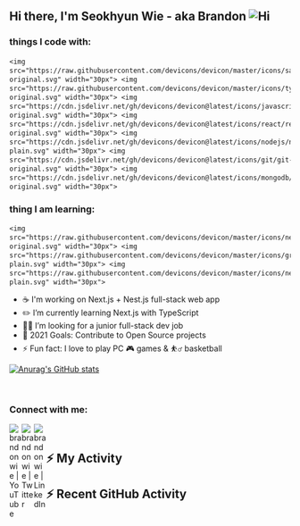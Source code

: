 ## Hi there, I'm Seokhyun Wie - aka Brandon <img src='https://qpluspicture.oss-cn-beijing.aliyuncs.com/6LjjQA/Hi.gif' alt='Hi' width="24"/>

### things I code with:

    <img src="https://raw.githubusercontent.com/devicons/devicon/master/icons/sass/sass-original.svg" width="30px"> <img src="https://raw.githubusercontent.com/devicons/devicon/master/icons/typescript/typescript-original.svg" width="30px"> <img src="https://cdn.jsdelivr.net/gh/devicons/devicon@latest/icons/javascript/javascript-original.svg" width="30px"> <img src="https://cdn.jsdelivr.net/gh/devicons/devicon@latest/icons/react/react-original.svg" width="30px"> <img src="https://cdn.jsdelivr.net/gh/devicons/devicon@latest/icons/nodejs/nodejs-plain.svg" width="30px"> <img src="https://cdn.jsdelivr.net/gh/devicons/devicon@latest/icons/git/git-original.svg" width="30px"> <img src="https://cdn.jsdelivr.net/gh/devicons/devicon@latest/icons/mongodb/mongodb-original.svg" width="30px">

### thing I am learning:

    <img src="https://raw.githubusercontent.com/devicons/devicon/master/icons/nextjs/nextjs-original.svg" width="30px"> <img src="https://raw.githubusercontent.com/devicons/devicon/master/icons/graphql/graphql-plain.svg" width="30px"> <img src="https://raw.githubusercontent.com/devicons/devicon/master/icons/nestjs/nestjs-plain.svg" width="30px">

- ☕ I'm working on Next.js + Nest.js full-stack web app
- ✏️ I’m currently learning Next.js with TypeScript
- 👨‍💻 I’m looking for a junior full-stack dev job
- 🎯 2021 Goals: Contribute to Open Source projects
- ⚡ Fun fact: I love to play PC 🎮 games️ \& ⛹️‍♂️ basketball

[![Anurag's GitHub stats](https://github-readme-stats-brown-tau.vercel.app/api?username=brandonwie&show_icons=true&title_color=ffc857&icon_color=8ac926&text_color=daf7dc&bg_color=151515&hide=stars&custom_title=Brandon's GitHub Stats)](https://github.com/anuraghazra/github-readme-stats)

<br />

### Connect with me:

[<img align="left" alt="brandonwie | YouTube" width="22px" src="https://cdn.jsdelivr.net/npm/simple-icons@v3/icons/youtube.svg" />][youtube]
[<img align="left" alt="brandonwie | Twitter" width="22px" src="https://cdn.jsdelivr.net/npm/simple-icons@v3/icons/twitter.svg" />][twitter]
[<img align="left" alt="brandonwie | LinkedIn" width="22px" src="https://cdn.jsdelivr.net/npm/simple-icons@v3/icons/linkedin.svg" />][linkedin]

<br />

## ⚡ My Activity

<!--START_SECTION:waka-->
<!--END_SECTION:waka-->

## ⚡ Recent GitHub Activity

<!--START_SECTION:activity-->
<!--END_SECTION:activity-->

[youtube]: https://www.youtube.com/channel/UC7tk3UT7nn3cZNC2KBdb-4Q
[linkedin]: https://linkedin.com/in/brandonwie
[twitter]: https://twitter.com/brandonwie

